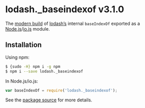 # lodash._baseindexof v3.1.0

The [modern build](https://github.com/lodash/lodash/wiki/Build-Differences) of [lodash’s](https://lodash.com/) internal `baseIndexOf` exported as a [Node.js](http://nodejs.org/)/[io.js](https://iojs.org/) module.

## Installation

Using npm:

```bash
$ {sudo -H} npm i -g npm
$ npm i --save lodash._baseindexof
```

In Node.js/io.js:

```js
var baseIndexOf = require('lodash._baseindexof');
```

See the [package source](https://github.com/lodash/lodash/blob/3.1.0-npm-packages/lodash._baseindexof) for more details.
